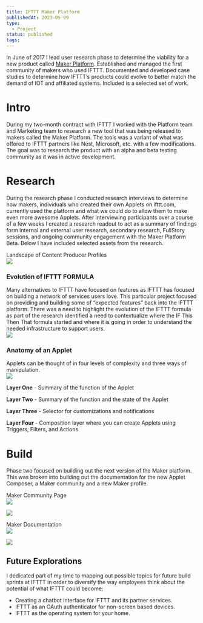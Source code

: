 ```yaml
---
title: IFTTT Maker Platform
publishedAt: 2023-05-09
type:
  - Project
status: published
tags:
---
```

In June of 2017 I lead user research phase to determine the viability for a new product called [Maker Platform](http://platform.ifttt.com/maker). Established and managed the first community of makers who used IFTTT. Documented and developed case studies to determine how IFTTT’s products could evolve to better match the demand of IOT and affiliated systems. Included is a selected set of work.

# Intro

During my two-month contract with IFTTT I worked with the Platform team and Marketing team to research a new tool that was being released to makers called the Maker Platform. The tools was a variant of what was offered to IFTTT partners like Nest, Microsoft, etc. with a few modifications. The goal was to research the product with an alpha and beta testing community as it was in active development.

# Research

During the research phase I conducted research interviews to determine how makers, individuals who created their own Applets on ifttt.com, currently used the platform and what we could do to allow them to make even more awesome Applets. After interviewing participants over a course of a few weeks I created a research readout to act as a summary of findings form internal and external user research, secondary research, FullStory sessions, and ongoing community engagement with the Maker Platform Beta. Below I have included selected assets from the research.

Landscape of Content Producer Profiles  
![](https://v3.gndclouds.cc/content/images/2017/07/ifttt-community-landscape-1.png)

### Evolution of IFTTT FORMULA

Many alternatives to IFTTT have focused on features as IFTTT has focused on building a network of services users love. This particular project focused on providing and building some of “expected features” back into the IFTTT platform. There was a need to highlight the evolution of the IFTTT formula as part of the research identified a need to contextualize where the IF This Then That formula started and where it is going in order to understand the needed infrastructure to support users.  
![ ](https://v3.gndclouds.cc/content/images/2017/07/Evolution-of-Formula.png)

### Anatomy of an Applet

Applets can be thought of in four levels of complexity and three ways of manipulation.  
![ ](https://v3.gndclouds.cc/content/images/2017/07/Anatomy-of-Applet-2d.png)

**Layer One** - Summary of the function of the Applet

**Layer Two** - Summary of the function and the state of the Applet

**Layer Three** - Selector for customizations and notifications

**Layer Four** - Composition layer where you can create Applets using Triggers, Filters, and Actions

# Build

Phase two focused on building out the next version of the Maker platform. This was broken into building out the documentation for the new Applet Composer, a Maker community and a new Maker profile.

Maker Community Page  
![ ](https://v3.gndclouds.cc/content/images/2017/07/Maker-Landing-Wireframe.png)

![ ](https://v3.gndclouds.cc/content/images/2017/07/Screen-Shot-2017-07-12-at-11-09-27-PM.png)

Maker Documentation  
![ ](https://v3.gndclouds.cc/content/images/2017/07/Screen-Shot-2017-07-12-at-11-09-20-PM.png)

![ ](https://v3.gndclouds.cc/content/images/2017/07/Screen-Shot-2017-07-12-at-11-09-13-PM.png)

## Future Explorations

I dedicated part of my time to mapping out possible topics for future build sprints at IFTTT in order to diversify the way employees think about the potential of what IFTTT could become:

- Creating a chatbot interface for IFTTT and its partner services.
- IFTTT as an OAuth authenticator for non-screen based devices.
- IFTTT as the operating system for your home.